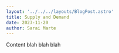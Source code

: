 ```yaml
---
layout: '../../../layouts/BlogPost.astro'
title: Supply and Demand
date: 2023-11-20
author: Sarai Marte
---
```



Content blah blah blah